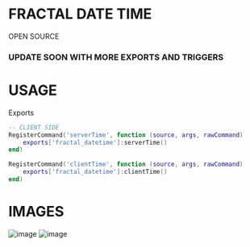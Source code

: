 # FRACTAL DATE TIME
OPEN SOURCE

### UPDATE SOON WITH MORE EXPORTS AND TRIGGERS


# USAGE
Exports

```lua
-- CLIENT SIDE
RegisterCommand('serverTime', function (source, args, rawCommand)
    exports['fractal_datetime']:serverTime()
end)

RegisterCommand('clientTime', function (source, args, rawCommand)
    exports['fractal_datetime']:clientTime()
end)
```

# IMAGES
![image](https://github.com/FRACTAL-GAME-STUDIOS/fractal_datetime/assets/48241519/6af70604-2cb3-4da8-b12b-9aff84101bff)
![image](https://github.com/FRACTAL-GAME-STUDIOS/fractal_datetime/assets/48241519/14263a9a-f80d-4438-a5f4-884f3c2ea5e3)
